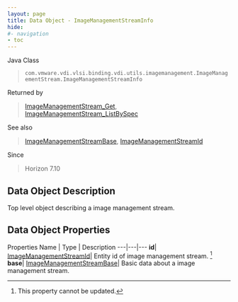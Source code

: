 ```yaml
---
layout: page
title: Data Object - ImageManagementStreamInfo
hide:
#- navigation
- toc
---
```






Java Class
> `com.vmware.vdi.vlsi.binding.vdi.utils.imagemanagement.ImageManagementStream.ImageManagementStreamInfo`

Returned by
> [ImageManagementStream_Get](vdi.utils.imagemanagement.ImageManagementStream.md#get), [ImageManagementStream_ListBySpec](vdi.utils.imagemanagement.ImageManagementStream.md#listBySpec)

See also
> [ImageManagementStreamBase](vdi.utils.imagemanagement.ImageManagementStream.ImageManagementStreamBase.md), [ImageManagementStreamId](vdi.entity.ImageManagementStreamId.md)

Since
> Horizon 7.10


## Data Object Description

Top level object describing a image management stream.

## Data Object Properties
Properties
Name |  Type |  Description
---|---|---
**id**| [ImageManagementStreamId](vdi.entity.ImageManagementStreamId.md)|  Entity id of image management stream. [^2]
**base**| [ImageManagementStreamBase](vdi.utils.imagemanagement.ImageManagementStream.ImageManagementStreamBase.md)|  Basic data about a image management stream.


 


[^2]: This property cannot be updated.
